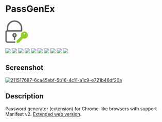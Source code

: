 # PassGenEx

<img src="https://github.com/Zalexanninev15/PassGenEx/blob/main/PassGenEx/icon.png?raw=true" width="70" height="70"/>

[![](https://img.shields.io/badge/platform-Chrome--like_Browsers-23252E.svg)](https://github.com/Zalexanninev15/PassGenEx)
[![](https://img.shields.io/badge/written_on-Java_Script-F7DF1E.svg?logo=javascript)](https://github.com/Zalexanninev15/PassGenEx)
[![](https://img.shields.io/badge/release-v1.0-blue.svg)](https://github.com/Zalexanninev15/PassGenEx)
[![](https://img.shields.io/github/last-commit/Zalexanninev15/PassGenEx)](https://github.com/Zalexanninev15/PassGenEx/commits/main)
[![](https://img.shields.io/github/stars/Zalexanninev15/PassGenEx.svg)](https://github.com/Zalexanninev15/PassGenEx/stargazers)
[![](https://img.shields.io/github/forks/Zalexanninev15/PassGenEx.svg)](https://github.com/Zalexanninev15/PassGenEx/network/members)
[![](https://img.shields.io/github/issues/Zalexanninev15/PassGenEx.svg)](https://github.com/Zalexanninev15/PassGenEx/issues?q=is%3Aopen+is%3Aissue)
[![](https://img.shields.io/github/issues-closed/Zalexanninev15/PassGenEx.svg)](https://github.com/Zalexanninev15/PassGenEx/issues?q=is%3Aissue+is%3Aclosed)
[![](https://img.shields.io/badge/license-MIT-blue.svg)](LICENSE)
[![](https://img.shields.io/badge/Donate-FFDD00.svg?logo=buymeacoffee&logoColor=black)](https://z15.neocities.org/donate)

## Screenshot

<a href="https://ibb.co/61RJhKB"><img src="https://i.ibb.co/qWMFGH5/211517687-6ca45ebf-5b16-4c11-a1c9-e721b46df20a.png" alt="211517687-6ca45ebf-5b16-4c11-a1c9-e721b46df20a" border="0"></a>

## Description

Password generator (extension) for Chrome-like browsers with support Manifest v2. [Extended web version](https://github.com/Zalexanninev15/PassGen2).
